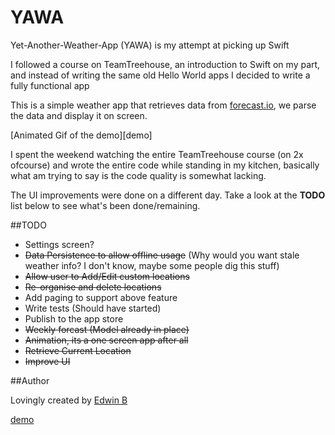 # YAWA
Yet-Another-Weather-App (YAWA) is my attempt at picking up Swift

I followed a course on TeamTreehouse, an introduction to Swift on my part, and instead of writing the same old Hello World apps I decided to write a fully functional app

This is a simple weather app that retrieves data from [forecast.io](forecast.io), we parse the data and display it on screen.

[Animated Gif of the demo][demo]

I spent the weekend watching the entire TeamTreehouse course (on 2x ofcourse) and wrote the entire code while standing in my kitchen, basically what am trying to say is the code quality is somewhat lacking.

The UI improvements were done on a different day. Take a look at the **TODO** list below to see what's been done/remaining.
 

##TODO
- Settings screen?
- ~~Data Persistence to allow offline usage~~ (Why would you want stale weather info? I don't know, maybe some people dig this stuff)
- ~~Allow user to Add/Edit custom locations~~
- ~~Re-organise and delete locations~~
- Add paging to support above feature
- Write tests (Should have started)
- Publish to the app store
- ~~Weekly forcast (Model already in place)~~
- ~~Animation, its a one screen app after all~~
- ~~Retrieve Current Location~~
- ~~Improve UI~~


##Author

Lovingly created by [Edwin B](http://www.twitter.com/edwinbosire) 


[demo](https://github.com/edwinbosire/YAWA/tree/master/Assets/demo.gif)
